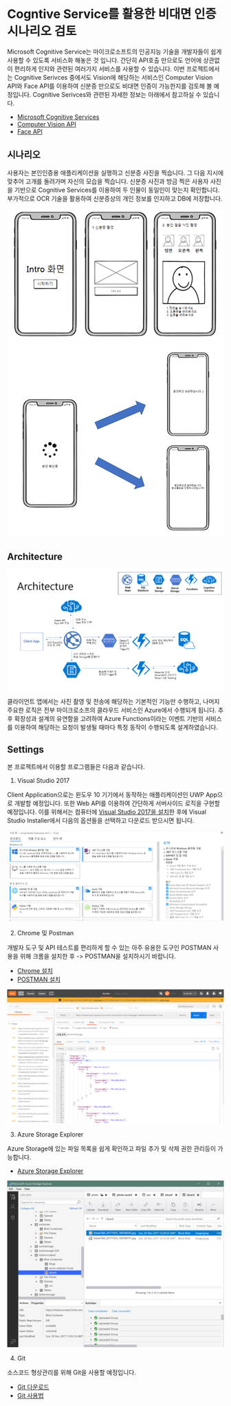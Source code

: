 # Cogntive Service를 활용한 비대면 인증 시나리오 검토

Microsoft Cognitive Service는 마이크로소프트의 인공지능 기술을 개발자들이 쉽게 사용할 수 있도록 서비스화 해놓은 것 입니다. 간단히 API호출 만으로도 언어에 상관없이 편리하게 인지와 관련된 여러가지 서비스를 사용할 수 있습니다. 이번 프로젝트에서는 Cognitive Serivces 중에서도 Vision에 해당하는 서비스인 Computer Vision API와 Face API를 이용하여 신분증 만으로도 비대면 인증이 가능한지를 검토해 볼 예정입니다. 
Cognitive Serivces와 관련된 자세한 정보는 아래에서 참고하실 수 있습니다. 

* [Microsoft Cognitive Services](https://azure.microsoft.com/ko-kr/services/cognitive-services/)
* [Computer Vision API](https://azure.microsoft.com/ko-kr/services/cognitive-services/computer-vision/)
* [Face API](https://azure.microsoft.com/ko-kr/services/cognitive-services/face/)  

## 시나리오 

사용자는 본인인증용 애플리케이션을 실행하고 신분증 사진을 찍습니다. 그 다음 지시에 맞추어 고개를 돌려가며 자신의 모습을 찍습니다. 신분증 사진과 방금 찍은 사용자 사진을 기반으로 Cognitive Services를 이용하여 두 인물이 동일인이 맞는지 확인합니다. 부가적으로 OCR 기술을 활용하여 신분증상의 개인 정보를 인지하고 DB에 저장합니다. 

![001](./images/001.png)
![002](./images/002.PNG)

## Architecture

![003](./images/003.PNG)

클라이언트 앱에서는 사진 촬영 및 전송에 해당하는 기본적인 기능만 수행하고, 나머지 주요한 로직은 전부 마이크로소프의 클라우드 서비스인 Azure에서 수행되게 됩니다. 추후 확장성과 설계의 유연함을 고려하여 Azure Functions이라는 이벤트 기반의 서비스를 이용하여 해당하는 요청이 발생될 때마다 특정 동작이 수행되도록 설계하였습니다. 

## Settings

본 프로젝트에서 이용할 프로그램들은 다음과 같습니다. 

1. Visual Studio 2017

Client Application으로는 윈도우 10 기기에서 동작하는 애플리케이션인 UWP App으로 개발할 예정입니다. 또한 Web API를 이용하여 간단하게 서버사이드 로직을 구현할 예정입니다. 이를 위해서는 컴퓨터에 [Visual Studio 2017을 설치](https://www.visualstudio.com/ko/)한 후에 Visual Studio Installer에서 다음의 옵션들을 선택하고 다운로드 받으시면 됩니다. 

![004](./images/004.PNG)

2. Chrome 및 Postman 

개발자 도구 및 API 테스트를 편리하게 할 수 있는 아주 유용한 도구인 POSTMAN 사용을 위해 크롬을 설치한 후 -> POSTMAN을 설치하시기 바랍니다.  

* [Chrome 설치](https://support.google.com/chrome/answer/95346?co=GENIE.Platform%3DDesktop&hl=ko) 
* [POSTMAN 설치](https://chrome.google.com/webstore/detail/postman/fhbjgbiflinjbdggehcddcbncdddomop) 

![005](./images/005.PNG)

3. Azure Storage Explorer

Azure Storage에 있는 파일 목록을 쉽게 확인하고 파일 추가 및 삭제 권한 관리등이 가능합니다. 

* [Azure Storage Explorer](https://azure.microsoft.com/en-us/features/storage-explorer/)

![006](./images/006.PNG)

4. Git

소스코드 형상관리를 위해 Git을 사용할 예정입니다. 

* [Git 다운로드](https://git-scm.com/downloads)
* [Git 사용법](http://rogerdudler.github.io/git-guide/index.ko.html)

